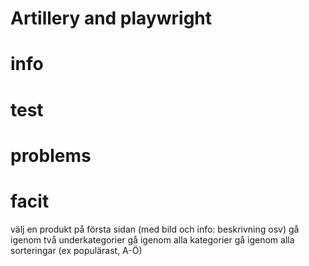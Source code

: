 # Artillery and playwright

# info

# test

# problems


# facit 
välj en produkt på första sidan (med bild och info: beskrivning osv)
gå igenom två underkategorier
gå igenom alla kategorier
gå igenom alla sorteringar (ex populärast, A-Ö)

